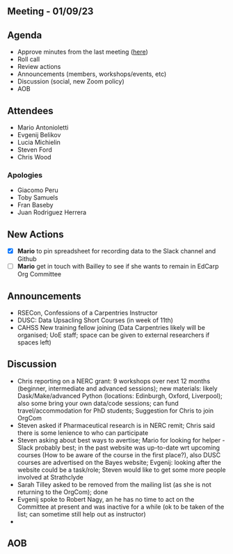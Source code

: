 ## Meeting - 01/09/23

## Agenda
* Approve minutes from the last meeting ([here](https://github.com/edcarp/organising-committee/blob/main/minutes/2023/2023_07_04_EdCarp_Organising_Committee.md))
* Roll call
* Review actions
* Announcements (members, workshops/events, etc)
* Discussion (social, new Zoom policy)
* AOB

## Attendees
* Mario Antonioletti
* Evgenij Belikov
* Lucia Michielin
* Steven Ford
* Chris Wood
  
### Apologies
* Giacomo Peru
* Toby Samuels
* Fran Baseby
* Juan Rodriguez Herrera

## New Actions
- [x] **Mario** to pin spreadsheet for recording data to the Slack channel and Github
- [ ] **Mario** get in touch with Bailley to see if she wants to remain in EdCarp Org Committee

## Announcements
* RSECon, Confessions of a Carpentries Instructor
* DUSC: Data Upsacling Short Courses (in week of 11th)
* CAHSS New training fellow joining (Data Carpentries likely will be organised; UoE staff; space can be given to external researchers if spaces left)

## Discussion
* Chris reporting on a NERC grant: 9 workshops over next 12 months (beginner, intermediate and advanced sessions); new materials: likely Dask/Make/advanced Python (locations: Edinburgh, Oxford, Liverpool); also some bring your own data/code sessions; can fund travel/accommodation for PhD students; Suggestion for Chris to join OrgCom
* Steven asked if Pharmaceutical research is in NERC remit; Chris said there is some lenience to who can participate
* Steven asking about best ways to avertise; Mario for looking for helper - Slack probably best; in the past website was up-to-date wrt upcoming courses (How to be aware of the course in the first place?), also DUSC courses are advertised on the Bayes website; Evgenij: looking after the website could be a task/role; Steven would like to get some more people involved at Strathclyde
* Sarah Tilley asked to be removed from the mailing list (as she is not returning to the OrgCom); done
* Evgenij spoke to Robert Nagy, an he has no time to act on the Committee at present and was inactive for a while (ok to be taken of the list; can sometime still help out as instructor)
* 
  
## AOB

